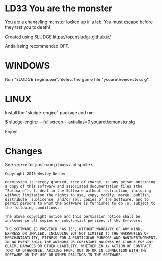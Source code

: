 # LD33 You are the monster

You are a changeling monster locked up in a lab. You must escape before they test you to death!

Created using SLUDGE https://opensludge.github.io/

Antialiasing recommended OFF.

# WINDOWS

Run "SLUDGE Engine.exe". Select the game file "youarethemonster.slg".

# LINUX

Install the "sludge-engine" package and run:

$ sludge-engine --fullscreen --antialias=0 youarethemonster.slg

Enjoy!

# Changes

See `source` for post-comp fixes and spoilers.

```
Copyright 2015 Wesley Werner

Permission is hereby granted, free of charge, to any person obtaining a copy of this software and associated documentation files (the "Software"), to deal in the Software without restriction, including without limitation the rights to use, copy, modify, merge, publish, distribute, sublicense, and/or sell copies of the Software, and to permit persons to whom the Software is furnished to do so, subject to the following conditions:

The above copyright notice and this permission notice shall be included in all copies or substantial portions of the Software.

THE SOFTWARE IS PROVIDED "AS IS", WITHOUT WARRANTY OF ANY KIND, EXPRESS OR IMPLIED, INCLUDING BUT NOT LIMITED TO THE WARRANTIES OF MERCHANTABILITY, FITNESS FOR A PARTICULAR PURPOSE AND NONINFRINGEMENT. IN NO EVENT SHALL THE AUTHORS OR COPYRIGHT HOLDERS BE LIABLE FOR ANY CLAIM, DAMAGES OR OTHER LIABILITY, WHETHER IN AN ACTION OF CONTRACT, TORT OR OTHERWISE, ARISING FROM, OUT OF OR IN CONNECTION WITH THE SOFTWARE OR THE USE OR OTHER DEALINGS IN THE SOFTWARE.
```